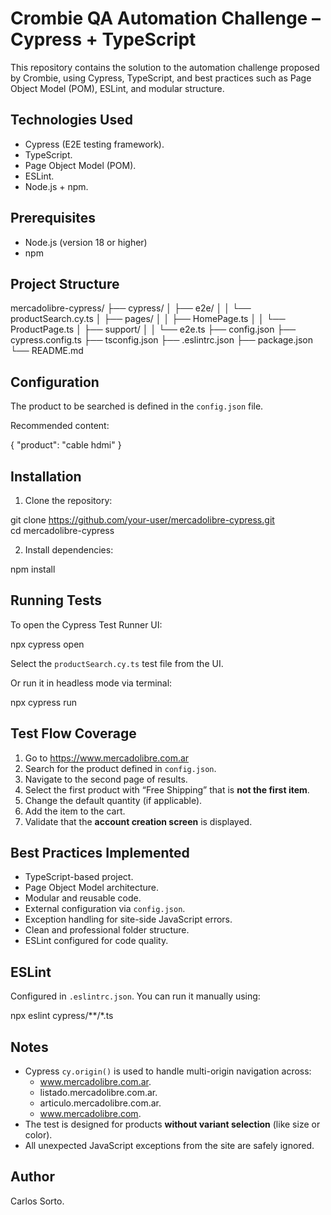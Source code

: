 # Crombie QA Automation Challenge – Cypress + TypeScript

This repository contains the solution to the automation challenge proposed by Crombie, using Cypress, TypeScript, and best practices such as Page Object Model (POM), ESLint, and modular structure.

## Technologies Used

- Cypress (E2E testing framework).
- TypeScript.
- Page Object Model (POM).
- ESLint.
- Node.js + npm.

## Prerequisites

- Node.js (version 18 or higher)
- npm

## Project Structure

mercadolibre-cypress/
├── cypress/
│   ├── e2e/
│   │   └── productSearch.cy.ts
│   ├── pages/
│   │   ├── HomePage.ts
│   │   └── ProductPage.ts
│   ├── support/
│   │   └── e2e.ts
├── config.json
├── cypress.config.ts
├── tsconfig.json
├── .eslintrc.json
├── package.json
└── README.md

## Configuration

The product to be searched is defined in the `config.json` file.

Recommended content:

{
  "product": "cable hdmi"
}

## Installation

1. Clone the repository:

git clone https://github.com/your-user/mercadolibre-cypress.git  
cd mercadolibre-cypress

2. Install dependencies:

npm install

## Running Tests

To open the Cypress Test Runner UI:

npx cypress open

Select the `productSearch.cy.ts` test file from the UI.

Or run it in headless mode via terminal:

npx cypress run

## Test Flow Coverage

1. Go to https://www.mercadolibre.com.ar
2. Search for the product defined in `config.json`.
3. Navigate to the second page of results.
4. Select the first product with “Free Shipping” that is **not the first item**.
5. Change the default quantity (if applicable).
6. Add the item to the cart.
7. Validate that the **account creation screen** is displayed.

## Best Practices Implemented

- TypeScript-based project.
- Page Object Model architecture.
- Modular and reusable code.
- External configuration via `config.json`.
- Exception handling for site-side JavaScript errors.
- Clean and professional folder structure.
- ESLint configured for code quality.

## ESLint

Configured in `.eslintrc.json`. You can run it manually using:

npx eslint cypress/**/*.ts

## Notes

- Cypress `cy.origin()` is used to handle multi-origin navigation across:
  - www.mercadolibre.com.ar.
  - listado.mercadolibre.com.ar.
  - articulo.mercadolibre.com.ar.
  - www.mercadolibre.com.
- The test is designed for products **without variant selection** (like size or color).
- All unexpected JavaScript exceptions from the site are safely ignored.

## Author

Carlos Sorto.
